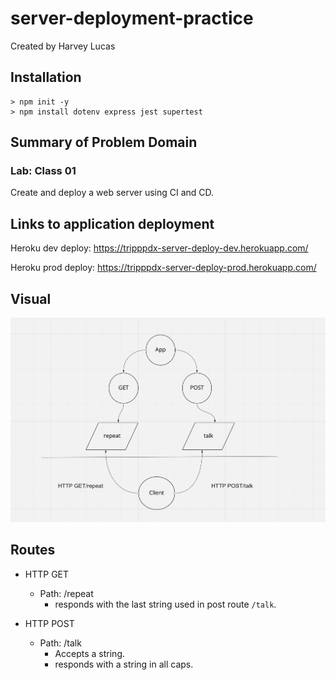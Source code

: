 # server-deployment-practice

Created by Harvey Lucas

## Installation

```plaintext
> npm init -y
> npm install dotenv express jest supertest
```

## Summary of Problem Domain

### Lab: Class 01

Create and deploy a web server using CI and CD.

## Links to application deployment

Heroku dev deploy: https://tripppdx-server-deploy-dev.herokuapp.com/

Heroku prod deploy: https://tripppdx-server-deploy-prod.herokuapp.com/

## Visual

![WRRC](./public/overview.png)

## Routes

- HTTP GET

  - Path: /repeat
    - responds with the last string used in post route `/talk`.

- HTTP POST
  - Path: /talk
    - Accepts a string.
    - responds with a string in all caps.
